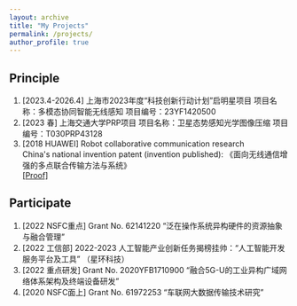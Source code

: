 ```yaml
---
layout: archive
title: "My Projects"
permalink: /projects/
author_profile: true
---
```

## Principle

1. [2023.4-2026.4] 上海市2023年度“科技创新行动计划”启明星项目
   项目名称：多模态协同智能无线感知
   项目编号：23YF1420500
2. [2023 春] 上海交通大学PRP项目
   项目名称：卫星态势感知光学图像压缩
   项目编号：T030PRP43128
2. [2018 HUAWEI] Robot collaborative communication research  
   China's national invention patent (invention published): 《面向无线通信增强的多点联合传输方法与系统》  
   [\[Proof\]](https://isabelleliu630.github.io/files/patent.pdf)

## Participate

1. [2022 NSFC重点] Grant No. 62141220 “泛在操作系统异构硬件的资源抽象与融合管理”
1. [2022 工信部] 2022-2023 人工智能产业创新任务揭榜挂帅：“人工智能开发服务平台及工具” （星环科技）
1. [2022 重点研发] Grant No. 2020YFB1710900 “融合5G-U的工业异构广域网络体系架构及终端设备研发”
1. [2020 NSFC面上] Grant No. 61972253 “车联网大数据传输技术研究”